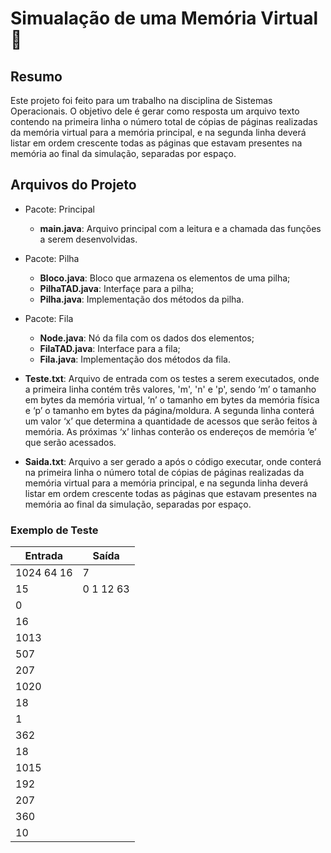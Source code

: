 # Simualação de uma Memória Virtual 🧠

## Resumo
Este projeto foi feito para um trabalho na disciplina de Sistemas Operacionais.
O objetivo dele é gerar como resposta um arquivo texto contendo na primeira linha o número total de cópias de páginas realizadas da memória virtual para a memória principal, e na segunda linha deverá listar em ordem crescente todas as páginas que estavam presentes na memória ao final da simulação, separadas por espaço.

## Arquivos do Projeto

- Pacote: Principal

  - <b>main.java</b>: Arquivo principal com a leitura e a chamada das funções a serem desenvolvidas.
- Pacote: Pilha
  - <b>Bloco.java</b>: Bloco que armazena os elementos de uma pilha;
  - <b>PilhaTAD.java</b>: Interfaçe para a pilha;
  - <b>Pilha.java</b>: Implementação dos métodos da pilha.
- Pacote: Fila
  - <b>Node.java</b>: Nó da fila com os dados dos elementos;
  - <b>FilaTAD.java</b>: Interface para a fila;
  - <b>Fila.java</b>: Implementação dos métodos da fila.
- <b>Teste.txt</b>: Arquivo de entrada com os testes a serem executados, onde a primeira linha contém três valores, 'm', 'n' e 'p', sendo ‘m’ o tamanho em bytes da memória virtual, ‘n’ o tamanho em bytes da memória física e ‘p’ o tamanho em bytes da página/moldura. A segunda linha conterá um valor ‘x’ que determina a quantidade de acessos que serão feitos à memória. As próximas ‘x’ linhas conterão os endereços de memória ‘e’ que serão acessados.
- <b>Saida.txt</b>: Arquivo a ser gerado a após o código executar, onde conterá na primeira linha o número total de cópias de páginas realizadas da memória virtual para a memória principal, e na segunda linha deverá listar em ordem crescente todas as páginas que estavam presentes na memória ao final da simulação, separadas por espaço.

### Exemplo de Teste

|   Entrada  |       Saída      |
|------------|------------------|
| 1024 64 16 | 7                |
| 15         | 0 1 12 63        |
| 0          |                  |
| 16         |                  |
| 1013       |                  |
| 507        |                  |
| 207        |                  |
| 1020       |                  |
| 18         |                  |
| 1          |                  |
| 362        |                  |
| 18         |                  |
| 1015       |                  |
| 192        |                  |
| 207        |                  |
| 360        |                  |
| 10         |                  |
